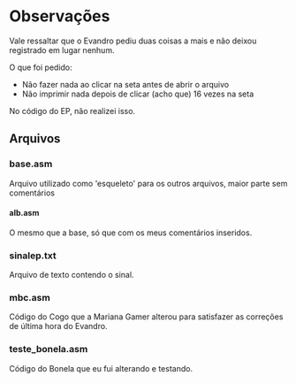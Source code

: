 # Observações

Vale ressaltar que o Evandro pediu duas coisas a mais e não deixou registrado em lugar nenhum.  

O que foi pedido:

* Não fazer nada ao clicar na seta antes de abrir o arquivo
* Não imprimir nada depois de clicar (acho que) 16 vezes na seta

No código do EP, não realizei isso.

## Arquivos

### base.asm

Arquivo utilizado como 'esqueleto' para os outros arquivos, maior parte sem comentários

#### alb.asm

O mesmo que a base, só que com os meus comentários inseridos.

### sinalep.txt

Arquivo de texto contendo o sinal.

### mbc.asm

Código do Cogo que a Mariana Gamer alterou para satisfazer as correções de última hora do Evandro.

### teste_bonela.asm

Código do Bonela que eu fui alterando e testando.

